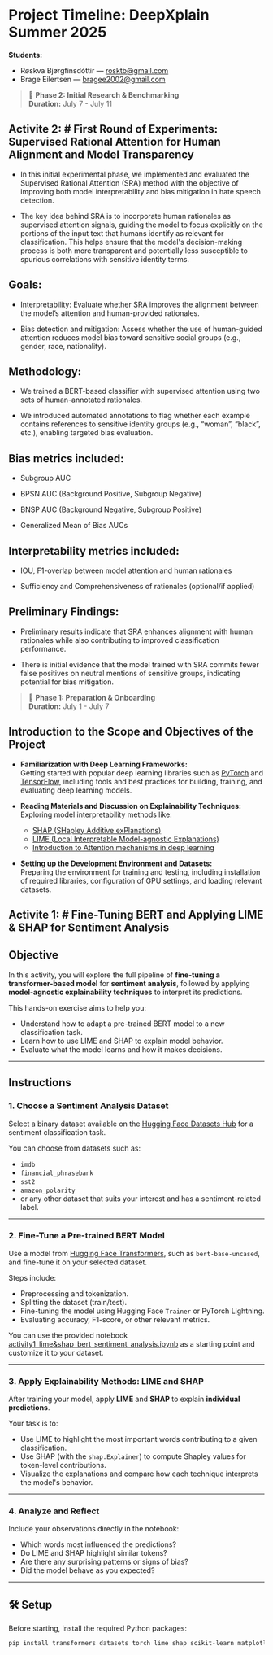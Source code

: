 # Project Timeline: DeepXplain Summer 2025

**Students:**  
- Røskva Bjørgfinsdóttir — [rosktb@gmail.com](mailto:rosktb@gmail.com)  
- Brage Eilertsen — [bragee2002@gmail.com](mailto:bragee2002@gmail.com)

> 📅 **Phase 2: Initial Research & Benchmarking**  
> **Duration:** July 7 - July 11
## Activite 2: # First Round of Experiments: Supervised Rational Attention for Human Alignment and Model Transparency
- In this initial experimental phase, we implemented and evaluated the Supervised Rational Attention (SRA) method with the objective of improving both model interpretability and bias mitigation in hate speech detection.

- The key idea behind SRA is to incorporate human rationales as supervised attention signals, guiding the model to focus explicitly on the portions of the input text that humans identify as relevant for classification. This helps ensure that the model's decision-making process is both more transparent and potentially less susceptible to spurious correlations with sensitive identity terms.

## Goals:
- Interpretability: Evaluate whether SRA improves the alignment between the model’s attention and human-provided rationales.

- Bias detection and mitigation: Assess whether the use of human-guided attention reduces model bias toward sensitive social groups (e.g., gender, race, nationality).

## Methodology:
- We trained a BERT-based classifier with supervised attention using two sets of human-annotated rationales.

- We introduced automated annotations to flag whether each example contains references to sensitive identity groups (e.g., “woman”, “black”, etc.), enabling targeted bias evaluation.

## Bias metrics included:

 - Subgroup AUC

- BPSN AUC (Background Positive, Subgroup Negative)

- BNSP AUC (Background Negative, Subgroup Positive)

- Generalized Mean of Bias AUCs

## Interpretability metrics included:

- IOU, F1-overlap between model attention and human rationales

- Sufficiency and Comprehensiveness of rationales (optional/if applied)

## Preliminary Findings:
- Preliminary results indicate that SRA enhances alignment with human rationales while also contributing to improved classification performance.

- There is initial evidence that the model trained with SRA commits fewer false positives on neutral mentions of sensitive groups, indicating potential for bias mitigation.







> 📅 **Phase 1: Preparation & Onboarding**  
> **Duration:** July 1 - July 7
## Introduction to the Scope and Objectives of the Project

- **Familiarization with Deep Learning Frameworks:**  
  Getting started with popular deep learning libraries such as [PyTorch](https://pytorch.org/) and [TensorFlow](https://www.tensorflow.org/), including tools and best practices for building, training, and evaluating deep learning models.

- **Reading Materials and Discussion on Explainability Techniques:**  
  Exploring model interpretability methods like:
  - [SHAP (SHapley Additive exPlanations)](https://shap.readthedocs.io/)
  - [LIME (Local Interpretable Model-agnostic Explanations)](https://lime-ml.readthedocs.io/)
  - [Introduction to Attention mechanisms in deep learning](https://www.ibm.com/think/topics/attention-mechanism)

- **Setting up the Development Environment and Datasets:**  
  Preparing the environment for training and testing, including installation of required libraries, configuration of GPU settings, and loading relevant datasets.

## Activite 1: # Fine-Tuning BERT and Applying LIME & SHAP for Sentiment Analysis  

## Objective

In this activity, you will explore the full pipeline of **fine-tuning a transformer-based model** for **sentiment analysis**, followed by applying **model-agnostic explainability techniques** to interpret its predictions.

This hands-on exercise aims to help you:

- Understand how to adapt a pre-trained BERT model to a new classification task.
- Learn how to use LIME and SHAP to explain model behavior.
- Evaluate what the model learns and how it makes decisions.

---

## Instructions

### 1. Choose a Sentiment Analysis Dataset

Select a binary dataset available on the [Hugging Face Datasets Hub](https://huggingface.co/datasets) for a sentiment classification task.

You can choose from datasets such as:
- `imdb`
- `financial_phrasebank`
- `sst2`
- `amazon_polarity`
- or any other dataset that suits your interest and has a sentiment-related label.
---

### 2. Fine-Tune a Pre-trained BERT Model

Use a model from [Hugging Face Transformers](https://huggingface.co/models), such as `bert-base-uncased`, and fine-tune it on your selected dataset.

Steps include:
- Preprocessing and tokenization.
- Splitting the dataset (train/test).
- Fine-tuning the model using Hugging Face `Trainer` or PyTorch Lightning.
- Evaluating accuracy, F1-score, or other relevant metrics.

You can use the provided notebook [activity1_lime&shap_bert_sentiment_analysis.ipynb](https://github.com/franciellevargas/DeepXplain/blob/4d092be2ceb0a4e9b8fe2676dd942dc96451afbe/code/activity1_lime%26shap_bert_sentiment_analysis.ipynb) as a starting point and customize it to your dataset.

---

### 3. Apply Explainability Methods: LIME and SHAP

After training your model, apply **LIME** and **SHAP** to explain **individual predictions**.

Your task is to:
- Use LIME to highlight the most important words contributing to a given classification.
- Use SHAP (with the `shap.Explainer`) to compute Shapley values for token-level contributions.
- Visualize the explanations and compare how each technique interprets the model's behavior.

---

### 4. Analyze and Reflect

Include your observations directly in the notebook:
- Which words most influenced the predictions?
- Do LIME and SHAP highlight similar tokens?
- Are there any surprising patterns or signs of bias?
- Did the model behave as you expected?

---

## 🛠️ Setup

Before starting, install the required Python packages:

```bash
pip install transformers datasets torch lime shap scikit-learn matplotlib seaborn


